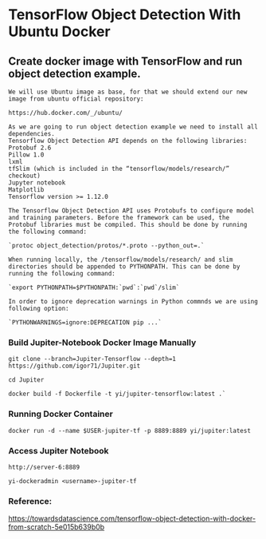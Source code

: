 # TensorFlow Object Detection With Ubuntu Docker

## Create docker image with TensorFlow and run object detection example.
```
We will use Ubuntu image as base, for that we should extend our new image from ubuntu official repository:

https://hub.docker.com/_/ubuntu/

As we are going to run object detection example we need to install all dependencies. 
Tensorflow Object Detection API depends on the following libraries:
Protobuf 2.6
Pillow 1.0
lxml
tfSlim (which is included in the “tensorflow/models/research/” checkout)
Jupyter notebook
Matplotlib
Tensorflow version >= 1.12.0

The Tensorflow Object Detection API uses Protobufs to configure model and training parameters. Before the framework can be used, the Protobuf libraries must be compiled. This should be done by running the following command:

`protoc object_detection/protos/*.proto --python_out=.`

When running locally, the /tensorflow/models/research/ and slim directories should be appended to PYTHONPATH. This can be done by running the following command:

`export PYTHONPATH=$PYTHONPATH:`pwd`:`pwd`/slim`

In order to ignore deprecation warnings in Python commnds we are using following option:

`PYTHONWARNINGS=ignore:DEPRECATION pip ...`
```

### Build Jupiter-Notebook Docker Image Manually
```
git clone --branch=Jupiter-Tensorflow --depth=1 https://github.com/igor71/Jupiter.git

cd Jupiter

docker build -f Dockerfile -t yi/jupiter-tensorflow:latest .`
```

### Running Docker Container
```
docker run -d --name $USER-jupiter-tf -p 8889:8889 yi/jupiter:latest
```

### Access Jupiter Notebook
```
http://server-6:8889

yi-dockeradmin <username>-jupiter-tf
```

### Reference:
https://towardsdatascience.com/tensorflow-object-detection-with-docker-from-scratch-5e015b639b0b
